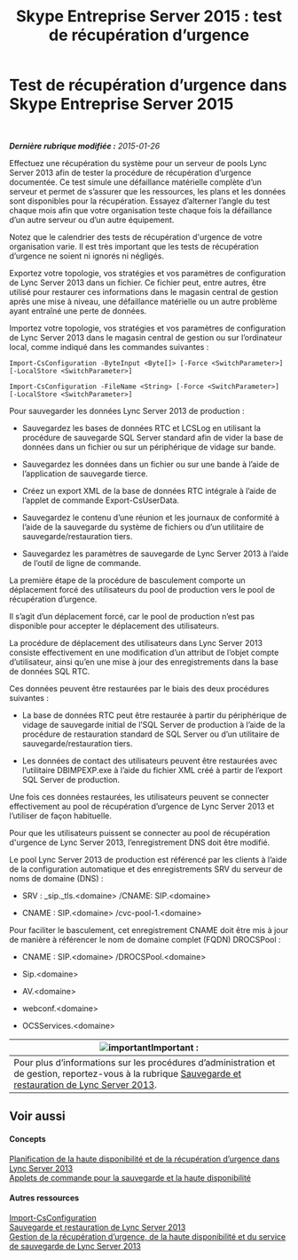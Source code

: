 ﻿---
title: 'Skype Entreprise Server 2015 : test de récupération d’urgence'
TOCTitle: Test de récupération d’urgence
ms:assetid: 04f5e747-d837-4350-9fc0-8605dbf025a7
ms:mtpsurl: https://technet.microsoft.com/fr-fr/library/Dn747887(v=OCS.15)
ms:contentKeyID: 62293518
ms.date: 05/20/2016
mtps_version: v=OCS.15
ms.translationtype: HT
---

# Test de récupération d’urgence dans Skype Entreprise Server 2015

 

_**Dernière rubrique modifiée :** 2015-01-26_

Effectuez une récupération du système pour un serveur de pools Lync Server 2013 afin de tester la procédure de récupération d’urgence documentée. Ce test simule une défaillance matérielle complète d’un serveur et permet de s’assurer que les ressources, les plans et les données sont disponibles pour la récupération. Essayez d’alterner l’angle du test chaque mois afin que votre organisation teste chaque fois la défaillance d’un autre serveur ou d’un autre équipement.

Notez que le calendrier des tests de récupération d'urgence de votre organisation varie. Il est très important que les tests de récupération d’urgence ne soient ni ignorés ni négligés.


Exportez votre topologie, vos stratégies et vos paramètres de configuration de Lync Server 2013 dans un fichier. Ce fichier peut, entre autres, être utilisé pour restaurer ces informations dans le magasin central de gestion après une mise à niveau, une défaillance matérielle ou un autre problème ayant entraîné une perte de données.

Importez votre topologie, vos stratégies et vos paramètres de configuration de Lync Server 2013 dans le magasin central de gestion ou sur l’ordinateur local, comme indiqué dans les commandes suivantes :

`Import-CsConfiguration -ByteInput <Byte[]> [-Force <SwitchParameter>] [-LocalStore <SwitchParameter>]`

`Import-CsConfiguration -FileName <String> [-Force <SwitchParameter>] [-LocalStore <SwitchParameter>]`

Pour sauvegarder les données Lync Server 2013 de production :

  - Sauvegardez les bases de données RTC et LCSLog en utilisant la procédure de sauvegarde SQL Server standard afin de vider la base de données dans un fichier ou sur un périphérique de vidage sur bande.

  - Sauvegardez les données dans un fichier ou sur une bande à l’aide de l’application de sauvegarde tierce.

  - Créez un export XML de la base de données RTC intégrale à l’aide de l’applet de commande Export-CsUserData.

  - Sauvegardez le contenu d’une réunion et les journaux de conformité à l’aide de la sauvegarde du système de fichiers ou d’un utilitaire de sauvegarde/restauration tiers.

  - Sauvegardez les paramètres de sauvegarde de Lync Server 2013 à l’aide de l’outil de ligne de commande.

La première étape de la procédure de basculement comporte un déplacement forcé des utilisateurs du pool de production vers le pool de récupération d’urgence.

Il s’agit d’un déplacement forcé, car le pool de production n’est pas disponible pour accepter le déplacement des utilisateurs.

La procédure de déplacement des utilisateurs dans Lync Server 2013 consiste effectivement en une modification d’un attribut de l’objet compte d’utilisateur, ainsi qu’en une mise à jour des enregistrements dans la base de données SQL RTC.

Ces données peuvent être restaurées par le biais des deux procédures suivantes :

  - La base de données RTC peut être restaurée à partir du périphérique de vidage de sauvegarde initial de l’SQL Server de production à l’aide de la procédure de restauration standard de SQL Server ou d’un utilitaire de sauvegarde/restauration tiers.

  - Les données de contact des utilisateurs peuvent être restaurées avec l’utilitaire DBIMPEXP.exe à l’aide du fichier XML créé à partir de l’export SQL Server de production.

Une fois ces données restaurées, les utilisateurs peuvent se connecter effectivement au pool de récupération d’urgence de Lync Server 2013 et l’utiliser de façon habituelle.

Pour que les utilisateurs puissent se connecter au pool de récupération d'urgence de Lync Server 2013, l’enregistrement DNS doit être modifié.

Le pool Lync Server 2013 de production est référencé par les clients à l’aide de la configuration automatique et des enregistrements SRV du serveur de noms de domaine (DNS) :

  - SRV : \_sip.\_tls.\<domaine\> /CNAME: SIP.\<domaine\>

  - CNAME : SIP.\<domaine\> /cvc-pool-1.\<domaine\>

Pour faciliter le basculement, cet enregistrement CNAME doit être mis à jour de manière à référencer le nom de domaine complet (FQDN) DROCSPool :

  - CNAME : SIP.\<domaine\> /DROCSPool.\<domaine\>

  - Sip.\<domaine\>

  - AV.\<domaine\>

  - webconf.\<domaine\>

  - OCSServices.\<domaine\>

<table>
<thead>
<tr class="header">
<th><img src="images/Gg425917.important(OCS.15).gif" title="important" alt="important" />Important :</th>
</tr>
</thead>
<tbody>
<tr class="odd">
<td>Pour plus d’informations sur les procédures d’administration et de gestion, reportez-vous à la rubrique <a href="lync-server-2013-backing-up-and-restoring-lync-server.md">Sauvegarde et restauration de Lync Server 2013</a>.</td>
</tr>
</tbody>
</table>


## Voir aussi

#### Concepts

[Planification de la haute disponibilité et de la récupération d’urgence dans Lync Server 2013](lync-server-2013-planning-for-high-availability-and-disaster-recovery.md)  
[Applets de commande pour la sauvegarde et la haute disponibilité](lync-server-2013-backup-and-high-availability-cmdlets.md)  

#### Autres ressources

[Import-CsConfiguration](https://docs.microsoft.com/en-us/powershell/module/skype/Import-CsConfiguration)  
[Sauvegarde et restauration de Lync Server 2013](lync-server-2013-backing-up-and-restoring-lync-server.md)  
[Gestion de la récupération d’urgence, de la haute disponibilité et du service de sauvegarde de Lync Server 2013](lync-server-2013-managing-lync-server-disaster-recovery-high-availability-and-backup-service.md)

